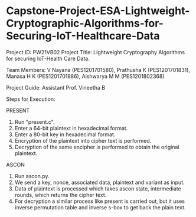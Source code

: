 # Capstone-Project-ESA-Lightweight-Cryptographic-Algorithms-for-Securing-IoT-Healthcare-Data

Project ID: PW21VB02
Project Title: Lightweight Cryptography Algorithms for securing IoT-Health Care Data.

Team Members: V Nayana (PES1201701580),
 Prathusha K (PES1201701831),
 Manasa H K (PES1201701886),
 Aishwarya M M (PES1201802368)
              
Project Guide: Assistant Prof. Vineetha B 

Steps for Execution:

PRESENT
1. Run "present.c".
2. Enter a 64-bit plaintext in hexadecimal format.
3. Enter a 80-bit key in hexadecimal format.
4. Encryption of the plaintext into cipher text is performed.
5. Decryption of the same encipher is performed to obtain the original plaintext.
	
ASCON
1. Run ascon.py.
2. We send a key, nonce, associated data, plaintext and variant as input.
3. Data of plaintext is processed which takes ascon state, intermediate rounds, which returns the cipher text.
4. For decryption a similar process like present is carried out, but it uses inverse permutation table and inverse s-box to get back the plain text.  
